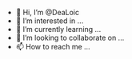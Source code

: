 - 👋 Hi, I’m @DeaLoic
- 👀 I’m interested in ...
- 🌱 I’m currently learning ...
- 💞️ I’m looking to collaborate on ...
- 📫 How to reach me ...

<!---
DeaLoic/DeaLoic is a ✨ special ✨ repository because its `README.md` (this file) appears on your GitHub profile.
You can click the Preview link to take a look at your changes.
--->
